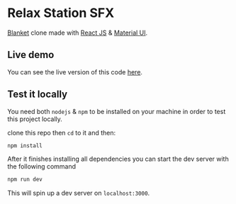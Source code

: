 # Relax Station SFX

[Blanket](https://github.com/rafaelmardojai/blanket/) clone made with [React JS](https://reactjs.org/) & [Material UI](https://mui.com/).

## Live demo
You can see the live version of this code [here](https://relaxstationsfx.netlify.app).

## Test it locally
You need both `nodejs` & `npm` to be installed on your machine in order to test this project locally.

clone this repo then `cd` to it and then:
```bash
npm install
```
After it finishes installing all dependencies you can start the dev server with the following command
```bash
npm run dev
```
This will spin up a dev server on `localhost:3000`.
